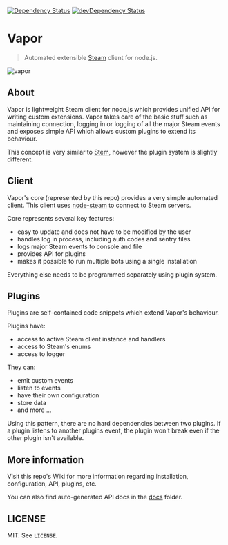 [![Dependency Status](https://david-dm.org/scholtzm/vapor.svg)](https://david-dm.org/scholtzm/vapor)
[![devDependency Status](https://david-dm.org/scholtzm/vapor/dev-status.svg)](https://david-dm.org/scholtzm/vapor#info=devDependencies)

# Vapor

> Automated extensible [Steam](http://store.steampowered.com/about/) client for node.js.

![vapor](https://cloud.githubusercontent.com/assets/2640934/8464564/6946c9be-2043-11e5-9189-d5fe5e334c88.png)

## About

Vapor is lightweight Steam client for node.js which provides unified API for writing custom extensions. Vapor takes care of the basic stuff such as maintaining connection, logging in or logging of all the major Steam events and exposes simple API which allows custom plugins to extend its behaviour.

This concept is very similar to [Stem](https://github.com/alvinl/stem), however the plugin system is slightly different.

## Client

Vapor's core (represented by this repo) provides a very simple automated client. This client uses [node-steam](https://github.com/seishun/node-steam) to connect to Steam servers.

Core represents several key features:
- easy to update and does not have to be modified by the user
- handles log in process, including auth codes and sentry files
- logs major Steam events to console and file
- provides API for plugins
- makes it possible to run multiple bots using a single installation

Everything else needs to be programmed separately using plugin system.

## Plugins

Plugins are self-contained code snippets which extend Vapor's behaviour.

Plugins have:
- access to active Steam client instance and handlers
- access to Steam's enums
- access to logger

They can:
- emit custom events
- listen to events
- have their own configuration
- store data
- and more ...

Using this pattern, there are no hard dependencies between two plugins. If a plugin listens to another plugins event, the plugin won't break even if the other plugin isn't available.

## More information

Visit this repo's Wiki for more information regarding installation, configuration, API, plugins, etc.

You can also find auto-generated API docs in the [docs](docs) folder.

## LICENSE

MIT. See `LICENSE`.
